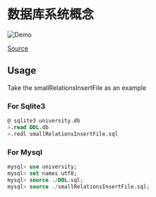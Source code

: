 # 数据库系统概念
![Demo](https://i.loli.net/2020/06/01/ZMxIN1PkDJbH7zQ.png)

[Source](https://www.db-book.com/db6/lab-dir/sample_tables-dir/index.html)

## Usage

Take the smallRelationsInsertFile as an example

### For Sqlite3

```sql
@ sqlite3 university.db
>.read DDL.db
>.redl smallRelationsInsertFile.sql
```

### For Mysql

```sql
mysql> use university;
mysql> set names utf8;
mysql> source ./DDL.sql;
mysql> source ./smallRelationsInsertFile.sql;
```
